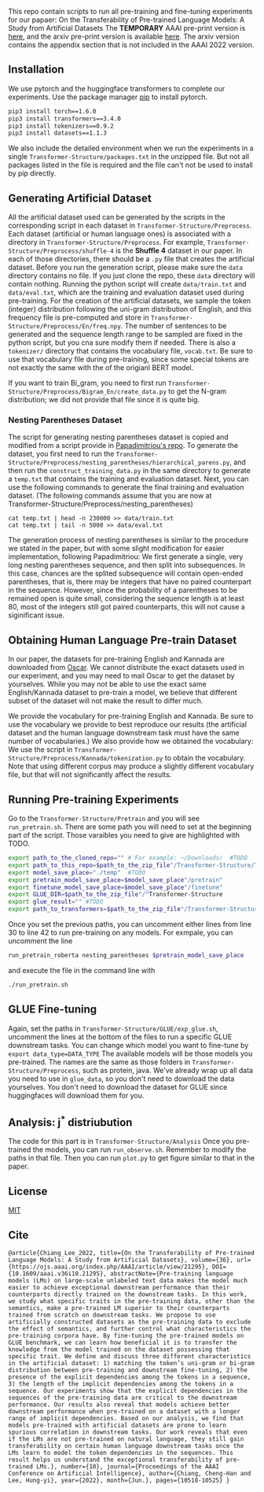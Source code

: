 This repo contain scripts to run all pre-training and fine-tuning experiments for our papaer:
On the Transferability of Pre-trained Language Models: A Study from Artificial Datasets
The **TEMPORARY** AAAI pre-print version is [here](https://www.aaai.org/AAAI22Papers/AAAI-6372.ChiangC.pdf), and the arxiv pre-print version is available [here](https://arxiv.org/abs/2109.03537).
The arxiv version contains the appendix section that is not included in the AAAI 2022 version.

## Installation
We use pytorch and the huggingface transformers to complete our experiments.
Use the package manager [pip](https://pip.pypa.io/en/stable/) to install pytorch. 
```bash
pip3 install torch==1.6.0
pip3 install transformers==3.4.0
pip3 install tokenizers==0.9.2
pip3 install datasets==1.1.3
```

We also include the detailed environment when we run the experiments in a single `Transformer-Structure/packages.txt` in the unzipped file.
But not all packages listed in the file is required and the file can't not be used to install by pip directly. 

## Generating Artificial Dataset
All the artificial dataset used can be generated by the scripts in the corresponding script in each dataset in  `Transformer-Structure/Preprocess`.
Each dataset (artificial or human language ones) is associated with a directory in `Transformer-Structure/Preprocess`.
For example, `Transformer-Structure/Preprocess/shuffle-4` is the **Shuffle 4** dataset in our paper.
In each of those directories, there should be a `.py` file that creates the artificial dataset. 
Before you run the generation script, please make sure the `data` directory contains no file.
If you just clone the repo, these `data` directory will contain nothing.
Running the python script will create `data/train.txt` and `data/eval.txt`, which are the training and evaluation dataset used during pre-training.
For the creation of the artificial datasets, we sample the token (integer) distribution following the uni-gram distribution of English, and this frequency file is pre-computed and store in `Transformer-Structure/Preprocess/En/freq.npy`.
The number of sentences to be generated and the sequence length range to be sampled are fixed in the python script, but you cna sure modify them if needed.
There is also a `tokenizer/` directory that contains the vocabulary file, `vocab.txt`.
Be sure to use that vocabulary file during pre-training, since some special tokens are not exactly the same with the of the origianl BERT model.

If you want to train Bi_gram, you need to first run `Transformer-Structure/Preprocess/Bigram_En/create_data.py` to get the N-gram distribution; we did not provide that file since it is quite big.

### Nesting Parentheses Dataset
The script for generating nesting parentheses dataset is copied and modified from a script provide in [Papadimitriou's repo](https://github.com/toizzy/tilt-transfer).
To generate the dataset, you first need to run the `Transformer-Structure/Preprocess/nesting_parentheses/hierarchical_parens.py`, and then run the `construct_training_data.py` in the same directory to generate a `temp.txt` that contains the training and evaluation dataset.
Next, you can use the following commands to generate the final training and evaluation dataset.
(The following commands assume that you are now at Transformer-Structure/Preprocess/nesting_parentheses)
```
cat temp.txt | head -n 230000 >> data/train.txt
cat temp.txt | tail -n 5000 >> data/eval.txt
```
The generation process of nesting parentheses is similar to the procedure we stated in the paper, but with some slight modification for easier implementation, following Papadimitriou:
We first generate a single, very long nesting parentheses sequence, and then split into subsequences.
In this case, chances are the splited subsequence will contain open-ended parentheses, that is, there may be integers that have no paired counterpart in the sequence.
However, since the probability of a parentheses to be remained open is quite small, considering the sequence length is at least 80, most of the integers still got paired counterparts, this will not cause a siginificant issue.


## Obtaining Human Language Pre-train Dataset
In our paper, the datasets for pre-training English and Kannada are downloaded from [Oscar](https://oscar-corpus.com/post/oscar-v21-09/).
We cannot distribute the exact datasets used in our experiment, and you may need to mail Oscar to get the dataset by yourselves.
While you may not be able to use the exact same English/Kannada dataset to pre-train a model, we believe that different subset of the dataset will not make the result to differ much.

We provide the vocabulary for pre-training English and Kannada. 
Be sure to use the vocabulary we provide to best reproduce our results (the artificial dataset and the human language downstream task must have the same number of vocabularies.)
We also provide how we obtained the vocabulary: We use the script in `Transformer-Structure/Preprocess/Kannada/tokenization.py` to obtain the vocabulary.
Note that using different corpus may produce a slightly different vocabulary file, but that will not significantly affect the results.


## Running Pre-training Experiments
Go to the `Transformer-Structure/Pretrain` and you will see `run_pretrain.sh`.
There are some path you will need to set at the beginning part of the script.
Those varaibles you need to give are highlighted with TODO.
```bash
export path_to_the_cloned_repo="" # For example: ~/Downloads/  #TODO
export path_to_this_repo=$path_to_the_zip_file"/Transformer-Structure/Transformer-Structure"
export model_save_place="./temp"  #TODO
export pretrain_model_save_place=$model_save_place"/pretrain"
export finetune_model_save_place=$model_save_place"/finetune"
export GLUE_DIR=$path_to_the_zip_file"/"Transformer-Structure
export glue_result="" #TODO
export path_to_transformers=$path_to_the_zip_file"/Transformer-Structure"
```
Once you set the previous paths, you can uncomment either lines from line 30 to line 42 to run pre-training on any models.
For exmpale, you can uncomment the line
```bash
run_pretrain_roberta nesting_parentheses $pretrain_model_save_place
```
and execute the file in the command line with
```bash
./run_pretrain.sh
```


## GLUE Fine-tuning
Again, set the paths in `Transformer-Structure/GLUE/exp_glue.sh`, uncomment the lines at the bottom of the files to run a specific GLUE downstream tasks.
You can change which model you want to fine-tune by `export data_type=DATA_TYPE` 
The available models will be those models you pre-trained. The names are the same as those folders in `Transformer-Structure/Preprocess`, such as protein, java.
We've already wrap up all data you need to use in `glue_data`, so you don't need to download the data yourselves.
You don't need to download the dataset for GLUE since huggingfaces will download them for you.

## Analysis: j<sup>\*</sup> distriubution
The code for this part is in `Transformer-Structure/Analysis`
Once you pre-trained the models, you can run `run_observe.sh`.
Remember to modify the paths in that file.
Then you can run `plot.py` to get figure similar to that in the paper.

## License
[MIT](https://choosealicense.com/licenses/mit/)

## Cite
```
@article{Chiang_Lee_2022, title={On the Transferability of Pre-trained Language Models: A Study from Artificial Datasets}, volume={36}, url={https://ojs.aaai.org/index.php/AAAI/article/view/21295}, DOI={10.1609/aaai.v36i10.21295}, abstractNote={Pre-training language models (LMs) on large-scale unlabeled text data makes the model much easier to achieve exceptional downstream performance than their counterparts directly trained on the downstream tasks. In this work, we study what specific traits in the pre-training data, other than the semantics, make a pre-trained LM superior to their counterparts trained from scratch on downstream tasks. We propose to use artificially constructed datasets as the pre-training data to exclude the effect of semantics, and further control what characteristics the pre-training corpora have. By fine-tuning the pre-trained models on GLUE benchmark, we can learn how beneficial it is to transfer the knowledge from the model trained on the dataset possessing that specific trait. We define and discuss three different characteristics in the artificial dataset: 1) matching the token’s uni-gram or bi-gram distribution between pre-training and downstream fine-tuning, 2) the presence of the explicit dependencies among the tokens in a sequence, 3) the length of the implicit dependencies among the tokens in a sequence. Our experiments show that the explicit dependencies in the sequences of the pre-training data are critical to the downstream performance. Our results also reveal that models achieve better downstream performance when pre-trained on a dataset with a longer range of implicit dependencies. Based on our analysis, we find that models pre-trained with artificial datasets are prone to learn spurious correlation in downstream tasks. Our work reveals that even if the LMs are not pre-trained on natural language, they still gain transferability on certain human language downstream tasks once the LMs learn to model the token dependencies in the sequences. This result helps us understand the exceptional transferability of pre-trained LMs.}, number={10}, journal={Proceedings of the AAAI Conference on Artificial Intelligence}, author={Chiang, Cheng-Han and Lee, Hung-yi}, year={2022}, month={Jun.}, pages={10518-10525} }
```
